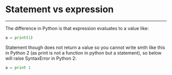 # Statement vs expression

---


The difference in Python is that expression evaluates to a value like:

```python
a = print(1)
```

Statement though does not return a value so you cannot write smth like this in Python 2 (as print is not a function in python but a statement), so below will raise SyntaxError in Python 2:

```python
a = print 1
```

